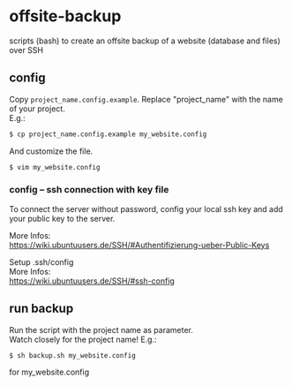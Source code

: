 # offsite-backup
scripts (bash) to create an offsite backup of a website (database and files) over SSH


## config
Copy ```project_name.config.example```.
Replace "project_name" with the name of your project.  
E.g.:
```bash
$ cp project_name.config.example my_website.config
```
And customize the file.
```bash
$ vim my_website.config
```


### config – ssh connection with key file
To connect the server without password, config your local ssh key and add your public key to the server.

More Infos:  
https://wiki.ubuntuusers.de/SSH/#Authentifizierung-ueber-Public-Keys  

Setup .ssh/config  
More Infos:  
https://wiki.ubuntuusers.de/SSH/#ssh-config  

## run backup
Run the script with the project name as parameter.  
Watch closely for the project name! E.g.:
```bash
$ sh backup.sh my_website.config
```
for my_website.config
